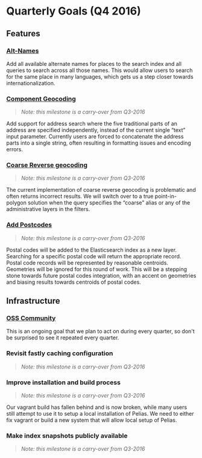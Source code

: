 # Quarterly Goals (Q4 2016)

## Features

### [Alt-Names](/milestones/alt_names/)

Add all available alternate names for places to the search index and all queries to search 
across all those names. This would allow users to search for the same place in many languages, 
which gets us a step closer towards internationalization.

### [Component Geocoding](/milestones/component_geocoding/)

>_Note: this milestone is a carry-over from Q3-2016_

Add support for address search where the five traditional parts of an address are specified independently, instead of the current single “text” input parameter. Currently users are forced to concatenate the address parts into a single string, often resulting in formatting issues and encoding errors.

### [Coarse Reverse geocoding](/milestones/coarse_reverse/)

>_Note: this milestone is a carry-over from Q3-2016_

The current implementation of coarse reverse geocoding is problematic and often returns incorrect results. 
We will switch over to a true point-in-polygon solution when the query specifies the “coarse” alias or any 
of the administrative layers in the filters.

### [Add Postcodes](https://github.com/pelias/pelias/milestone/30)

>_Note: this milestone is a carry-over from Q3-2016_

Postal codes will be added to the Elasticsearch index as a new layer. Searching for a specific postal code will return the appropriate record. Postal code records will be represented by reasonable centroids. Geometries will be ignored for this round of work. This will be a stepping stone towards future postal codes integration, with an accent on geometries and biasing results towards centroids of postal codes.


## Infrastructure

### [OSS Community](/milestones/community_building/)
This is an ongoing goal that we plan to act on during every quarter, so don't be surprised to see it 
repeated every quarter.

### Revisit fastly caching configuration
>_Note: this milestone is a carry-over from Q3-2016_

### Improve installation and build process
>_Note: this milestone is a carry-over from Q3-2016_

Our vagrant build has fallen behind and is now broken, while many users still attempt to use it 
to setup a local installation of Pelias. We need to either fix vagrant or build a new system that will
allow local setup of Pelias.

### Make index snapshots publicly available
>_Note: this milestone is a carry-over from Q3-2016_
